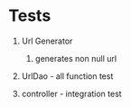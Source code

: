 # Tests

1. Url Generator
   1. generates non null url

1. UrlDao - all function test
1. controller - integration test